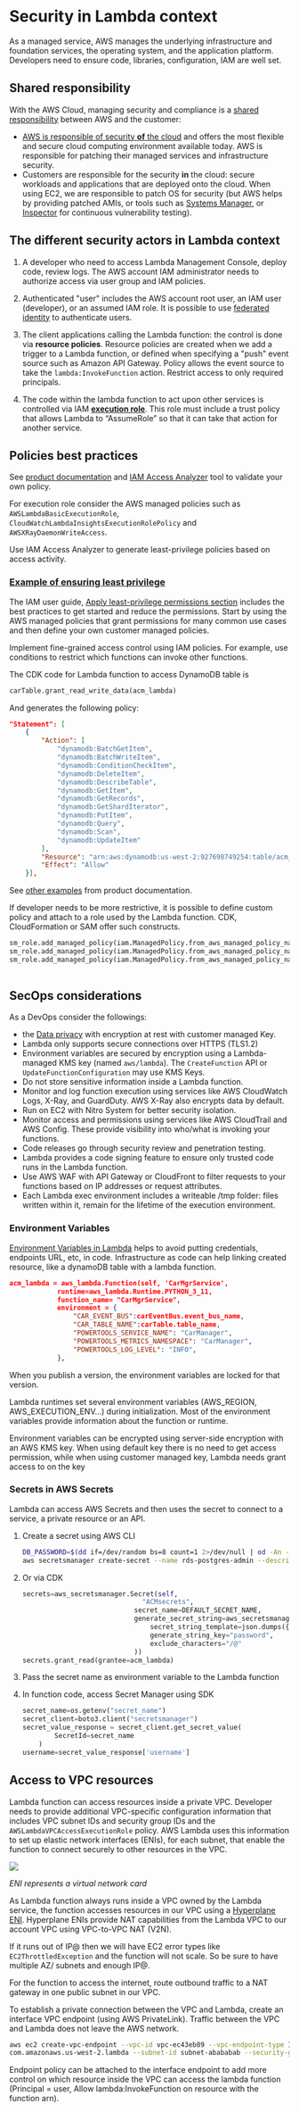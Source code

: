 # Security in Lambda context

As a managed service, AWS manages the underlying infrastructure and foundation services, the operating system, and the application platform. Developers need to ensure code, libraries, configuration, IAM are well set.

## Shared responsibility

With the AWS Cloud, managing security and compliance is a [shared responsibility](https://aws.amazon.com/compliance/shared-responsibility-model/) between AWS and the customer:

* [AWS is responsible of security **of** the cloud](https://aws.amazon.com/security/) and offers the most flexible and secure cloud computing environment available today. AWS is responsible for patching their managed services and infrastructure security.
* Customers are responsible for the security **in** the cloud: secure workloads and applications that are deployed onto the cloud. When using EC2, we are responsible to patch OS for security (but AWS helps by providing patched AMIs, or tools such as [Systems Manager](https://aws.amazon.com/systems-manager), or [Inspector](https://aws.amazon.com/inspector/) for continuous vulnerability testing).

## The different security actors in Lambda context

1. A developer who need to access Lambda Management Console, deploy code, review logs. The AWS account IAM administrator needs to authorize access via user group and IAM policies.

1. Authenticated "user" includes the AWS account root user, an IAM user (developer), or an assumed IAM role. It is possible to use [federated identity](https://docs.aws.amazon.com/lambda/latest/dg/security-iam.html#security_iam_authentication) to authenticate users.

1. The client applications calling the Lambda function: the control is done via **resource policies**. Resource policies are created when we add a trigger to a Lambda function, or defined when specifying a "push" event source such as Amazon API Gateway. Policy allows the event source to take the `lambda:InvokeFunction` action. Restrict access to only required principals.
1. The code within the lambda function to act upon other services is controlled via IAM [**execution role**](https://docs.aws.amazon.com/lambda/latest/dg/lambda-permissions.html). This role  must include a trust policy that allows Lambda to “AssumeRole” so that it can take that action for another service.

## Policies best practices

See [product documentation](https://docs.aws.amazon.com/lambda/latest/dg/security_iam_id-based-policy-examples.html#security_iam_service-with-iam-policy-best-practices) and [IAM Access Analyzer](https://us-west-2.console.aws.amazon.com/access-analyzer/home?region=us-west-2#/) tool to validate your own policy.

For execution role consider the AWS managed policies such as `AWSLambdaBasicExecutionRole`, `CloudWatchLambdaInsightsExecutionRolePolicy` and `AWSXRayDaemonWriteAccess`.

Use IAM Access Analyzer to generate least-privilege policies based on access activity.

### [Example of ensuring least privilege](https://docs.aws.amazon.com/lambda/latest/dg/lambda-intro-execution-role.html#permissions-executionrole-least-privilege)

The IAM user guide, [Apply least-privilege permissions  section](https://docs.aws.amazon.com/IAM/latest/UserGuide/best-practices.html#grant-least-privilege) includes the best practices to get started and reduce the permissions. Start by using the AWS managed policies that grant permissions for many common use cases and then define your own customer managed policies.

Implement fine-grained access control using IAM policies. For example, use conditions to restrict which functions can invoke other functions.

The CDK code for Lambda function to access DynamoDB table is

```python
carTable.grant_read_write_data(acm_lambda)
```

And generates the following policy:

```json
"Statement": [
    {
        "Action": [
            "dynamodb:BatchGetItem",
            "dynamodb:BatchWriteItem",
            "dynamodb:ConditionCheckItem",
            "dynamodb:DeleteItem",
            "dynamodb:DescribeTable",
            "dynamodb:GetItem",
            "dynamodb:GetRecords",
            "dynamodb:GetShardIterator",
            "dynamodb:PutItem",
            "dynamodb:Query",
            "dynamodb:Scan",
            "dynamodb:UpdateItem"
        ],
        "Resource": "arn:aws:dynamodb:us-west-2:927698749254:table/acm_cars",
        "Effect": "Allow"
    }],
```

See [other examples](https://docs.aws.amazon.com/lambda/latest/dg/lambda-api-permissions-ref.html) from product documentation.

If developer needs to be more restrictive, it is possible to define custom policy and attach to a role used by the Lambda function. CDK, CloudFormation or SAM offer such constructs.

```python
sm_role.add_managed_policy(iam.ManagedPolicy.from_aws_managed_policy_name("service-role/AWSLambdaBasicExecutionRole"))
sm_role.add_managed_policy(iam.ManagedPolicy.from_aws_managed_policy_name("AWSXRayDaemonWriteAccess"))
sm_role.add_managed_policy(iam.ManagedPolicy.from_aws_managed_policy_name("service-role/AWSLambdaVPCAccessExecutionRole"))
     
```

## SecOps considerations

As a DevOps consider the followings:

* the [Data privacy](https://docs.aws.amazon.com/lambda/latest/dg/security-dataprotection.html) with encryption at rest with customer managed Key.
* Lambda only supports secure connections over HTTPS (TLS1.2)
* Environment variables are secured by encryption using a Lambda-managed KMS key (named `aws/lambda`). The `CreateFunction` API or `UpdateFunctionConfiguration` may use KMS Keys.
* Do not store sensitive information inside a Lambda function.
* Monitor and log function execution using services like AWS CloudWatch Logs, X-Ray, and GuardDuty. AWS X-Ray also encrypts data by default.
* Run on EC2 with Nitro System for better security isolation.
* Monitor access and permissions using services like AWS CloudTrail and AWS Config. These provide visibility into who/what is invoking your functions.
* Code releases go through security review and penetration testing.
* Lambda provides a code signing feature to ensure only trusted code runs in the Lambda function.
* Use AWS WAF with API Gateway or CloudFront to filter requests to your functions based on IP addresses or request attributes.
* Each Lambda exec environment includes a writeable /tmp folder: files written within it, remain for the lifetime of the execution environment.

### Environment Variables

[Environment Variables in Lambda](https://docs.aws.amazon.com/lambda/latest/dg/configuration-envvars.html) helps to avoid putting credentials, endpoints URL, etc, in code. Infrastructure as code can help linking created resource, like a dynamoDB table with a lambda function.


```json
acm_lambda = aws_lambda.Function(self, 'CarMgrService',
            runtime=aws_lambda.Runtime.PYTHON_3_11,
            function_name= "CarMgrService",
            environment = {
                "CAR_EVENT_BUS":carEventBus.event_bus_name,
                "CAR_TABLE_NAME":carTable.table_name,
                "POWERTOOLS_SERVICE_NAME": "CarManager",
                "POWERTOOLS_METRICS_NAMESPACE": "CarManager",
                "POWERTOOLS_LOG_LEVEL": "INFO",
            },
```

When you publish a version, the environment variables are locked for that version.

Lambda runtimes set several environment variables (AWS_REGION, AWS_EXECUTION_ENV...) during initialization. Most of the environment variables provide information about the function or runtime.

Environment variables can be encrypted using server-side encryption with an AWS KMS key. When using default key there is no need to get access permission, while when using customer managed key, Lambda needs grant access to on the key

### Secrets in AWS Secrets

Lambda can access AWS Secrets and then uses the secret to connect to a service, a private resource or an API.

1. Create a secret using AWS CLI

    ```sh
    DB_PASSWORD=$(dd if=/dev/random bs=8 count=1 2>/dev/null | od -An -tx1 | tr -d ' \t\n')
    aws secretsmanager create-secret --name rds-postgres-admin --description "database password" --secret-string "{\"username\":\"postgres\",\"password\":\"$DB_PASSWORD\"}"
    ```

1. Or via CDK

    ```python
    secrets=aws_secretsmanager.Secret(self,
                                  "ACMsecrets",
                                secret_name=DEFAULT_SECRET_NAME,
                                generate_secret_string=aws_secretsmanager.SecretStringGenerator(
                                    secret_string_template=json.dumps({"username": "postgres"}),
                                    generate_string_key="password",
                                    exclude_characters="/@"
                                ))
    secrets.grant_read(grantee=acm_lambda)
    ```

1. Pass the secret name as environment variable to the Lambda function
1. In function code, access Secret Manager using SDK

    ```python
    secret_name=os.getenv("secret_name")
    secret_client=boto3.client("secretsmanager")
    secret_value_response = secret_client.get_secret_value(
            SecretId=secret_name
        )
    username=secret_value_response['username']
    ```

## Access to VPC resources

Lambda function can access resources inside a private VPC. Developer needs to provide additional VPC-specific configuration information that includes VPC subnet IDs and security group IDs and the `AWSLambdaVPCAccessExecutionRole` policy. AWS Lambda uses this information to set up elastic network interfaces (ENIs), for each subnet, that enable the function to connect securely to other resources in the VPC.

![](./diagrams/vpc-lambda.drawio.png)

*ENI represents a virtual network card*

As Lambda function always runs inside a VPC owned by the Lambda service, the function accesses resources in our VPC using a [Hyperplane ENI](https://docs.aws.amazon.com/lambda/latest/dg/foundation-networking.html#foundation-nw-eni). Hyperplane ENIs provide NAT capabilities from the Lambda VPC to our account VPC using VPC-to-VPC NAT (V2N).

If it runs out of IP@ then we will have EC2 error types like `EC2ThrottledException` and the function will not scale. So be sure to have multiple AZ/ subnets and enough IP@.

For the function to access the internet, route outbound traffic to a NAT gateway in one public subnet in our VPC.

To establish a private connection between the VPC and Lambda, create an interface VPC endpoint (using AWS PrivateLink). Traffic between the VPC and Lambda does not leave the AWS network.

```sh
aws ec2 create-vpc-endpoint --vpc-id vpc-ec43eb89 --vpc-endpoint-type Interface --service-name \
com.amazonaws.us-west-2.lambda --subnet-id subnet-abababab --security-group-id sg-1a2b3c4d      
```

Endpoint policy can be attached to the interface endpoint to add more control on which resource inside the VPC can access the lambda function (Principal = user, Allow lambda:InvokeFunction on resource with the function arn).